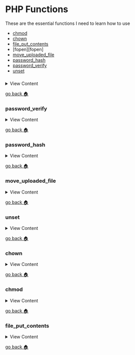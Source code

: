 # PHP Functions

These are the essential functions I need to learn how to use

- [chmod][chmod]
- [chown][chown]
- [file_put_contents][put-contents]
- [fopen][fopen]
- [move_uploaded_file][mu-file]
- [password_hash][pass-hash]
- [password_verify][pass-verify]
- [unset][unset]

[pass-verify]:#password_verify
[pass-hash]:#password_hash
[mu-file]:#move_uploaded_file
[unset]:#unset
[home]:#php-functions
[chown]:#chown
[chmod]:#chmod
[put-contents]:#file_put_contents

###

<details>
<summary>
View Content
</summary>

**reference**
- [php.net](https://www.php.net/manual/en/function.fopen.php)

**syntax**
`fopen(filename,mode,include_path,context)`

```php
$file = "passwords.csv";

// the first parameter is the filename
// the second parameter creates a new file if it doesn't exist, but if it does it clears the content of the existing file
$csv = fopen($file,"w");
```

</details>


[go back :house:][home]


### password_verify

<details>
<summary>
View Content
</summary>

**reference**
- [php.net](http://php.net/manual/en/function.password-verify.php)

**syntax**
```
password_verify ( string $password , string $hash ) : bool
```

```php
$match = password_verify($pass, $db_pass);
```

</details>


[go back :house:][home]


### password_hash

<details>
<summary>
View Content
</summary>

**reference**
-[password_hash](http://php.net/manual/en/function.password-hash.php)

```php
  // make sure you add the second paremeter or you will get an error message
  $p = password_hash(post["password"], PASSWORD_DEFAULT);
```

</details>


[go back :house:][home]

### move_uploaded_file

<details>
<summary>
View Content
</summary>

**reference**
- [php](http://php.net/manual/en/function.move-uploaded-file.php)

```php
define("file" , $_FILES);
define("post" , $_POST);

function _p($text){
  echo "<p>$text </p>";
}

$file = (isset($_FILES["file"]) !=null)?file["file"]:null;
$size = (isset(post["size"]) !=null)? post["size"]:null;

// if the submit button was not pressed then the code will not run
if(isset(post["submit"])){


  if($file["name"]){
    // this will spit out the name of file, example: dog.jpg
    $fileName = $file["name"];

    // this return a weird code that is needed to use the move_uploaded_file function
    $tmpName = $file["tmp_name"];

    //the destination that I want the image/file to be placed
    $destination = getcwd()."/files".DIRECTORY_SEPARATOR.$fileName ;

    // you have to use the tmp_name in order for you to upload a file
    $moved = move_uploaded_file($tmpName, $destination);
  }

}
```

</details>


[go back :house:][home]

### unset

<details>
<summary>
View Content
</summary>

**reference**
- [w3resource](https://www.w3resource.com/php/function-reference/unset.php)

**w3 definition:** The unset() function destroys a given variable

```
unset (var1, var2.... )
```

```php

$xyz='w3resource.com';
echo 'Before using unset() the value of $xys is : '. $xyz.'<br>';
unset($xyz);
echo 'After using unset() the value of $xys is : '. $xyz;

```
</details>

[go back :house:][home]



### chown

<details>
<summary>
View Content
</summary>

**reference**
- [chown](http://php.net/manual/en/function.chown.php)

`chown(<insert file name>, <insert user name>)`

```php
$filename = getcwd()."/farmer.json";
file_put_contents($filename,$farm);
chmod($filename,0775);
chown($filename, "jermaine");//changes the ownership of farmer.json to jermaine
```
</details>

[go back :house:][home]


### chmod
<details>
<summary>
View Content
</summary>

**reference**
- [chmod](http://php.net/manual/en/function.chmod.php)

```
<?php
chmod("/somedir/somefile", 755);   // decimal; probably incorrect
chmod("/somedir/somefile", "u+rwx,go+rx"); // string; incorrect
chmod("/somedir/somefile", 0755);  // octal; correct value of mode
?>
```
</details>

[go back :house:][home]

### file_put_contents
<details>
<summary>
View Content
</summary>

- [file_put_contents](http://php.net/manual/en/function.file-put-contents.php)

```php
$filename = getcwd()."/farmer.json";
file_put_contents($filename,$farm);
chmod($filename,0775);
```
</details>

[go back :house:][home]
